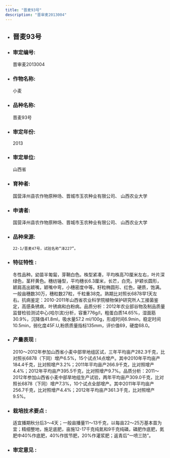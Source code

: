 ```yaml
---
title: "晋麦93号"
description: "晋审麦2013004"
---
```

* ## 晋麦93号
* ###  审定编号:  
   晋审麦2013004

*  ### 作物名称:  
   小麦

*   ###  品种名称: 
    晋麦93号

*   ### 审定年份: 
    2013

*   ### 审定单位:  
    山西省

*   ### 育种者:  
    国营泽州县农作物原种场、晋城市玉农种业有限公司、          山西农业大学

*   ### 申请者:  
    国营泽州县农作物原种场、晋城市玉农种业有限公司、          山西农业大学

*   ### 品种来源:  
        22-1/晋麦47号，试验名称“泽227”。

*   ### 特征特性 : 
    冬性品种。幼苗半匍匐，芽鞘白色。株型紧凑，平均株高70厘米左右，叶片深绿色，茎秆黄色。穗纺锤型，平均穗长6.3厘米，长芒，白壳。护颖长圆形，颖肩高出颖嘴，颖嘴中弯，小穗密度中等。籽粒椭圆形、红色，硬质，饱满。一般亩穗数30万，穗粒数27粒，千粒重38克。熟期比对照长6878早1天左右。抗病鉴定：2010-2011年山西省农业科学院植物保护研究所人工接菌鉴定，高感条锈病，叶锈病和白粉病。品质分析：2012年农业部谷物及制品质量监督检验测试中心(哈尔滨)分析，容重776g/l，粗蛋白质14.65%，湿面筋30.9%，沉降值41.8ml，吸水量57.2 ml/100g，形成时间6.9min，稳定时间10.5min，弱化度45F.U,粉质质量指标135mm，评价值69，硬度68.0。

*   ### 产量表现 : 
    2010～2012年参加山西省小麦中部旱地组区试，三年平均亩产282.3千克，比对照长6878（下同）增产6.5%，15个试点14点增产。其中2010年平均亩产184.4千克，比对照增产3.2%；2011年平均亩产266.9千克，比对照增产4.4%；2012年平均亩产395.5千克，比对照增产9.7%。品质分析：2011～2012年参加山西省小麦中部旱地组生产试验，两年平均亩产309.0千克，比对照长6878（下同）增产7.3%，10个试点全部增产。其中2011年平均亩产256.7千克，比对照增产4.4%；2012年平均亩产361.3千克，比对照增产9.5%。

*   ### 栽培技术要点 : 
    适宜播期秋分后3～4天；一般亩播量11～13千克，以每亩22～25万基本苗为宜；精细整地，施足底肥，亩施12-17千克纯氮和9千克纯磷，磷肥作底肥，氮肥中40%作底肥，40%作拔节肥，20%作灌浆肥；返青后“一喷三防”。

*   ### 审定意见 : 
    
